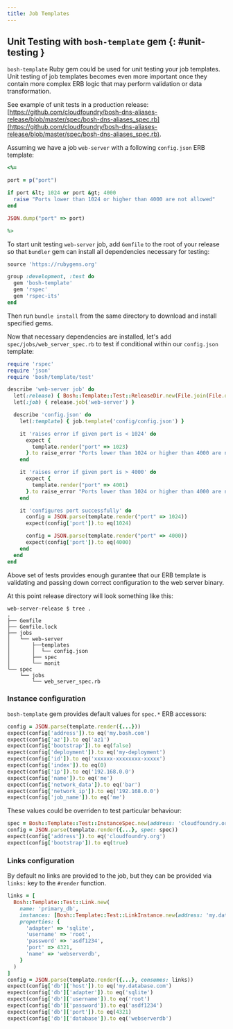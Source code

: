```yaml
---
title: Job Templates
---
```


## Unit Testing with `bosh-template` gem {: #unit-testing }

`bosh-template` Ruby gem could be used for unit testing your job templates. Unit testing of job templates becomes even more important once they contain more complex ERB logic that may perform validation or data transformation.

See example of unit tests in a production release: [https://github.com/cloudfoundry/bosh-dns-aliases-release/blob/master/spec/bosh-dns-aliases_spec.rb](https://github.com/cloudfoundry/bosh-dns-aliases-release/blob/master/spec/bosh-dns-aliases_spec.rb).

Assuming we have a job `web-server` with a following `config.json` ERB template:

```ruby
<%=

port = p("port")

if port &lt; 1024 or port &gt; 4000
  raise "Ports lower than 1024 or higher than 4000 are not allowed"
end

JSON.dump("port" => port)

%>
```

To start unit testing `web-server` job, add `Gemfile` to the root of your release so that `bundler` gem can install all dependencies necessary for testing:

```ruby
source 'https://rubygems.org'

group :development, :test do
  gem 'bosh-template'
  gem 'rspec'
  gem 'rspec-its'
end
```

Then run `bundle install` from the same directory to download and install specified gems.

Now that necessary dependencies are installed, let's add `spec/jobs/web_server_spec.rb` to test if conditional within our `config.json` template:

```ruby
require 'rspec'
require 'json'
require 'bosh/template/test'

describe 'web-server job' do
  let(:release) { Bosh::Template::Test::ReleaseDir.new(File.join(File.dirname(__FILE__), '../..')) }
  let(:job) { release.job('web-server') }

  describe 'config.json' do
    let(:template) { job.template('config/config.json') }

    it 'raises error if given port is < 1024' do
      expect {
        template.render("port" => 1023)
      }.to raise_error "Ports lower than 1024 or higher than 4000 are not allowed"
    end

    it 'raises error if given port is > 4000' do
      expect {
        template.render("port" => 4001)
      }.to raise_error "Ports lower than 1024 or higher than 4000 are not allowed"
    end

    it 'configures port successfully' do
      config = JSON.parse(template.render("port" => 1024))
      expect(config['port']).to eq(1024)

      config = JSON.parse(template.render("port" => 4000))
      expect(config['port']).to eq(4000)
    end
  end
end
```

Above set of tests provides enough gurantee that our ERB template is validating and passing down correct configuration to the web server binary.

At this point release directory will look something like this:

```
web-server-release $ tree .
.
├── Gemfile
├── Gemfile.lock
├── jobs
│   └── web-server
│       ├──templates
│       │  └── config.json
│       ├── spec
│       └── monit
└── spec
    └── jobs
        └── web_server_spec.rb
```

### Instance configuration

`bosh-template` gem provides default values for `spec.*` ERB accessors:

```ruby
config = JSON.parse(template.render({...}))
expect(config['address']).to eq('my.bosh.com')
expect(config['az']).to eq('az1')
expect(config['bootstrap']).to eq(false)
expect(config['deployment']).to eq('my-deployment')
expect(config['id']).to eq('xxxxxx-xxxxxxxx-xxxxx')
expect(config['index']).to eq(0)
expect(config['ip']).to eq('192.168.0.0')
expect(config['name']).to eq('me')
expect(config['network_data']).to eq('bar')
expect(config['network_ip']).to eq('192.168.0.0')
expect(config['job_name']).to eq('me')
```

These values could be overriden to test particular behaviour:

```ruby
spec = Bosh::Template::Test::InstanceSpec.new(address: 'cloudfoundry.org', bootstrap: true)
config = JSON.parse(template.render({...}, spec: spec))
expect(config['address']).to eq('cloudfoundry.org')
expect(config['bootstrap']).to eq(true)
```

### Links configuration

By default no links are provided to the job, but they can be provided via `links:` key to the `#render` function.

```ruby
links = [
  Bosh::Template::Test::Link.new(
    name: 'primary_db',
    instances: [Bosh::Template::Test::LinkInstance.new(address: 'my.database.com')],
    properties: {
      'adapter' => 'sqlite',
      'username' => 'root',
      'password' => 'asdf1234',
      'port' => 4321,
      'name' => 'webserverdb',
    }
  )
]
config = JSON.parse(template.render({...}, consumes: links))
expect(config['db']['host']).to eq('my.database.com')
expect(config['db']['adapter']).to eq('sqlite')
expect(config['db']['username']).to eq('root')
expect(config['db']['password']).to eq('asdf1234')
expect(config['db']['port']).to eq(4321)
expect(config['db']['database']).to eq('webserverdb')
```
